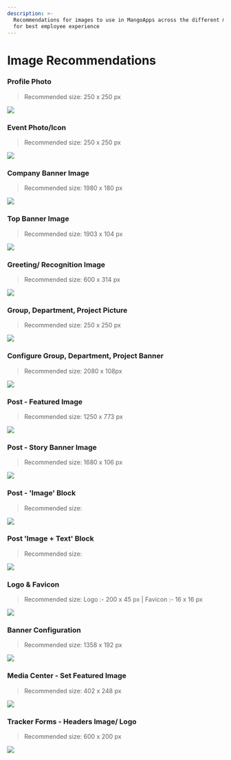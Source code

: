 ```yaml
---
description: >-
  Recommendations for images to use in MangoApps across the different modules
  for best employee experience
---
```


# Image Recommendations

### Profile Photo

> Recommended size: 250 x 250 px

![](.gitbook/assets/1.png)

### Event Photo/Icon

> Recommended size: 250 x 250 px

![](.gitbook/assets/2.png)

### Company Banner Image

> Recommended size: 1980 x 180 px

![](<.gitbook/assets/3 1.png>)

### Top Banner Image

> Recommended size: 1903 x 104 px

![](.gitbook/assets/4.png)

### Greeting/ Recognition Image

> Recommended size: 600 x 314 px

![](.gitbook/assets/5.png)

### Group, Department, Project Picture

> Recommended size: 250 x 250 px

![](.gitbook/assets/6.png)

### Configure Group, Department, Project Banner

> Recommended size: 2080 x 108px

![](<.gitbook/assets/7 copy.png>)

### Post - Featured Image

> Recommended size: 1250 x 773 px&#x20;

![](.gitbook/assets/8.png)

### Post - Story Banner Image

> Recommended size: 1680 x 106 px

![](.gitbook/assets/9.png)

### Post - 'Image' Block

> Recommended size:&#x20;

![](.gitbook/assets/10.png)

### Post 'Image + Text' Block

> Recommended size:&#x20;

![](.gitbook/assets/11.png)

### Logo & Favicon

> Recommended size:  Logo :- 200 x 45 px | Favicon :-  16 x 16 px

![](.gitbook/assets/12.png)

### Banner Configuration

> Recommended size: 1358 x 192 px

![](.gitbook/assets/13.png)

### Media Center - Set Featured Image

> Recommended size: 402 x 248 px

![](.gitbook/assets/14.png)

### Tracker Forms - Headers Image/ Logo

> Recommended size: 600 x 200 px

![](.gitbook/assets/15.png)

